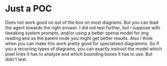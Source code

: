 # Just a POC

Does not work good on out of the box on most diagrams. But you can lead the
agent towards the right answer. I did not test further, but i suppose with
tweaking system prompts, and/or using a better openai model for img reading and
as the parent node you might get better results. Also i think when you can make
this work pretty good for specialized diagramms. So if you a recurring types of
diagrams, you can exactly instruct the model which pixel lines it has to
analyze and which bounding boxes it has to use. But didn't test.
